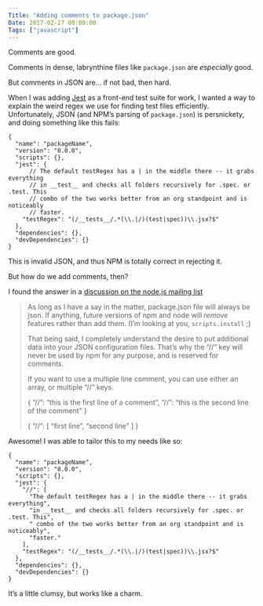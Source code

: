 ```yaml
---
Title: "Adding comments to package.json"
Date: 2017-02-27 00:00:00
Tags: ["javascript"]
---
```


<p>Comments are good.</p>


<p>Comments in dense, labrynthine files like <code>package.json</code> are <em>especially</em> good.</p>


<p>But comments in JSON are… if not bad, then hard.</p>


<p>When I was adding <a href="https://facebook.github.io/jest/">Jest</a> as a front-end test suite for work, I wanted a way to
explain the weird regex we use for finding test files efficiently. Unfortunately, JSON (and NPM’s parsing of <code>package.json</code>)
is persnickety, and doing something like this fails:</p>


<pre><code>{
  "name": "packageName",
  "version": "0.0.0",
  "scripts": {},
  "jest": {
      // The default testRegex has a | in the middle there -- it grabs everything
      // in __test__ and checks all folders recursively for .spec. or .test. This
      // combo of the two works better from an org standpoint and is noticeably
      // faster.
    "testRegex": "(/__tests__/.*(\\.|/)(test|spec))\\.jsx?$"
  },
  "dependencies": {},
  "devDependencies": {}
}
</code></pre>


<p>This is invalid JSON, and thus NPM is totally correct in rejecting it.</p>


<p>But how do we add comments, then?</p>


<p>I found the answer in a <a href="https://groups.google.com/forum/#!msg/nodejs/NmL7jdeuw0M/yTqI05DRQrIJ">discussion on the node.js mailing list</a></p>


<blockquote>
<p>As long as I have a say in the matter, package.json file will always
  be json.  If anything, future versions of npm and node will <em>remove</em>
  features rather than add them.  (I’m looking at you, <code>scripts.install</code>
  ;)</p>
<p>That being said, I completely understand the desire to put additional
  data into your JSON configuration files.  That’s why the “//” key will
  never be used by npm for any purpose, and is reserved for comments.</p>
<p>If you want to use a multiple line comment, you can use either an
  array, or multiple “//” keys.</p>
<p>{ “//”: “this is the first line of a comment”,
   “//”: “this is the second line of the comment” }</p>
<p>{ “//”: [
   “first line”,
   “second line” ] }</p>
</blockquote>


<p>Awesome!  I was able to tailor this to my needs like so:</p>


<pre><code>{
  "name": "packageName",
  "version": "0.0.0",
  "scripts": {},
  "jest": {
    "//": [
      "The default testRegex has a | in the middle there -- it grabs everything",
      "in __test__ and checks all folders recursively for .spec. or .test. This",
      " combo of the two works better from an org standpoint and is noticeably",
      "faster."
    ],
    "testRegex": "(/__tests__/.*(\\.|/)(test|spec))\\.jsx?$"
  },
  "dependencies": {},
  "devDependencies": {}
}
</code></pre>


<p>It’s a little clumsy, but works like a charm.</p>
	
